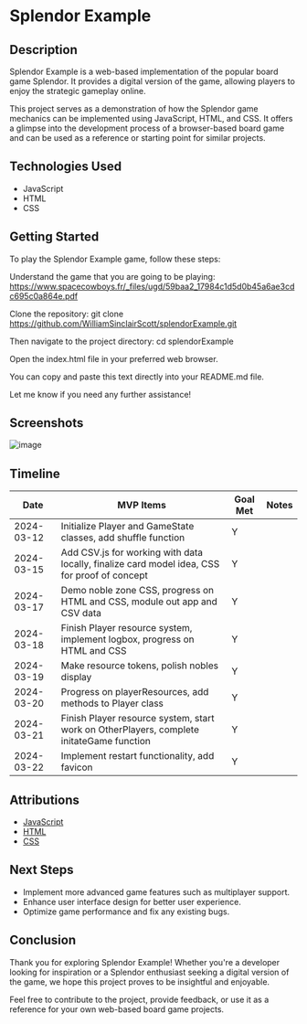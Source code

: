 # Splendor Example

## Description

Splendor Example is a web-based implementation of the popular board game Splendor. It provides a digital version of the game, allowing players to enjoy the strategic gameplay online.

This project serves as a demonstration of how the Splendor game mechanics can be implemented using JavaScript, HTML, and CSS. It offers a glimpse into the development process of a browser-based board game and can be used as a reference or starting point for similar projects.

## Technologies Used

- JavaScript
- HTML
- CSS

## Getting Started

To play the Splendor Example game, follow these steps:

Understand the game that you are going to be playing:  https://www.spacecowboys.fr/_files/ugd/59baa2_17984c1d5d0b45a6ae3cdc695c0a864e.pdf

Clone the repository:
git clone https://github.com/WilliamSinclairScott/splendorExample.git

Then navigate to the project directory:
cd splendorExample

Open the index.html file in your preferred web browser.

You can copy and paste this text directly into your README.md file.

Let me know if you need any further assistance!

<h2>Screenshots</h2>

![image](https://github.com/WilliamSinclairScott/splendorExample/assets/60750816/97eaaa2f-a285-4b0b-8ddf-fa14d4867fa2)


<h2>Timeline</h2><table><thead><tr><th>Date</th><th>MVP Items</th><th>Goal Met</th><th>Notes</th></tr></thead><tbody><tr><td>2024-03-12</td><td>Initialize Player and GameState classes, add shuffle function</td><td>Y</td><td></td></tr><tr><td>2024-03-15</td><td>Add CSV.js for working with data locally, finalize card model idea, CSS for proof of concept</td><td>Y</td><td></td></tr><tr><td>2024-03-17</td><td>Demo noble zone CSS, progress on HTML and CSS, module out app and CSV data</td><td>Y</td><td></td></tr><tr><td>2024-03-18</td><td>Finish Player resource system, implement logbox, progress on HTML and CSS</td><td>Y</td><td></td></tr><tr><td>2024-03-19</td><td>Make resource tokens, polish nobles display</td><td>Y</td><td></td></tr><tr><td>2024-03-20</td><td>Progress on playerResources, add methods to Player class</td><td>Y</td><td></td></tr><tr><td>2024-03-21</td><td>Finish Player resource system, start work on OtherPlayers, complete initateGame function</td><td>Y</td><td></td></tr><tr><td>2024-03-22</td><td>Implement restart functionality, add favicon</td><td>Y</td><td></td></tr></tbody></table>

<h2>Attributions</h2>

<ul><li><a target="_new" href="https://developer.mozilla.org/en-US/docs/Web/JavaScript">JavaScript</a></li><li><a target="_new" href="https://developer.mozilla.org/en-US/docs/Web/HTML">HTML</a></li><li><a target="_new" href="https://developer.mozilla.org/en-US/docs/Web/CSS">CSS</a></li></ul><h2>Next Steps</h2><ul><li>Implement more advanced game features such as multiplayer support.</li><li>Enhance user interface design for better user experience.</li><li>Optimize game performance and fix any existing bugs.</li></ul><h2>Conclusion</h2><p>Thank you for exploring Splendor Example! Whether you're a developer looking for inspiration or a Splendor enthusiast seeking a digital version of the game, we hope this project proves to be insightful and enjoyable.</p><p>Feel free to contribute to the project, provide feedback, or use it as a reference for your own web-based board game projects.</p>
